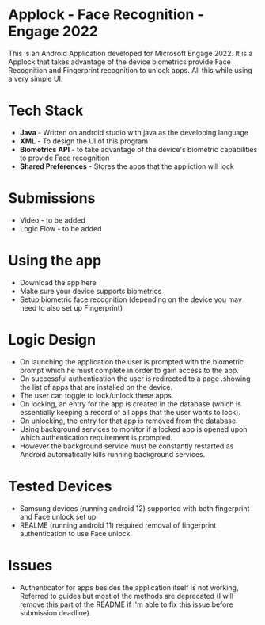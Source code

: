 # Applock - Face Recognition - Engage 2022
This is an Android Application developed for Microsoft Engage 2022. It is a Applock that takes advantage of the device biometrics provide Face Recognition and Fingerprint recognition to unlock apps. All this while using a very simple UI.

# Tech Stack
- **Java** - Written on android studio with java as the developing language
- **XML** - To design the UI of this program
- **Biometrics API** - to take advantage of the device's biometric capabilities to provide Face recognition
- **Shared Preferences** - Stores the apps that the appliction will lock

# Submissions
- Video - to be added
- Logic Flow - to be added

# Using the app
- Download the app  here
- Make sure your device supports biometrics 
- Setup biometric face recognition (depending on the device you may need to also set up Fingerprint)

# Logic Design
- On launching the application the user is prompted with the biometric prompt which he must complete in order to gain access to the app.
- On successful authentication the user is redirected to a page .showing the list of apps that are installed on the device.
- The user can toggle to lock/unlock these apps.
- On locking, an entry for the app is created in the database (which is essentially keeping a record of all apps that the user wants to lock).
- On unlocking, the entry for that app is removed from the database.
- Using background services to monitor if a locked app is opened upon which authentication requirement is prompted.
- However the background service must be constantly restarted as Android automatically kills running background services.

# Tested Devices
- Samsung devices (running android 12) supported with both fingerprint and Face unlock set up
- REALME (running android 11) required removal of fingerprint authentication to use Face unlock

# Issues
- Authenticator for apps besides the application itself is not working, Referred to guides but most of the methods are deprecated (I will remove this part of the README if I'm able to fix this issue before submission deadline).


